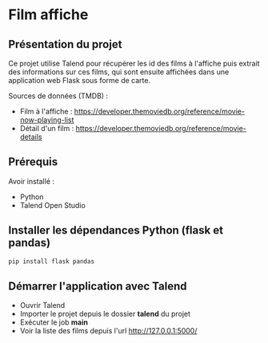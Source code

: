 # Film affiche

## Présentation du projet

Ce projet utilise Talend pour récupérer les id des films à l'affiche puis extrait des informations sur ces films, qui sont ensuite affichées dans une application web Flask sous forme de carte.

Sources de données (TMDB) :

- Film à l'affiche : https://developer.themoviedb.org/reference/movie-now-playing-list
- Détail d'un film : https://developer.themoviedb.org/reference/movie-details

## Prérequis

Avoir installé :

- Python
- Talend Open Studio

## Installer les dépendances Python (flask et pandas)

```bash
pip install flask pandas
```

## Démarrer l'application avec Talend

- Ouvrir Talend
- Importer le projet depuis le dossier **talend** du projet
- Exécuter le job **main**
- Voir la liste des films depuis l'url http://127.0.0.1:5000/
